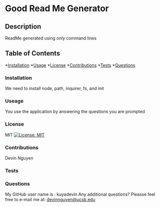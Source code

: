 # Good Read Me Generator

## Description
  ReadMe generated using only command lines

## Table of Contents
*[Installation](#installation)
*[Usage](#usage)
*[License](#license)
*[Contributions](#contributions)
*[Tests](#tests)
*[Questions](#questions)

### Installation
We need to install node, path, inquirer, fs, and init

### Useage 
You use the application by answering the questions you are prompted

### License
MIT [![License: MIT](https://img.shields.io/badge/License-MIT-yellow.svg)](https://opensource.org/licenses/MIT)

### Contributions
Devin Nguyen

### Tests

### Questions
My GitHub user name is : kuyadevin
Any additional questions? Pleasse feel free to e-mail me at: 
devinnguyen@ucsb.edu

